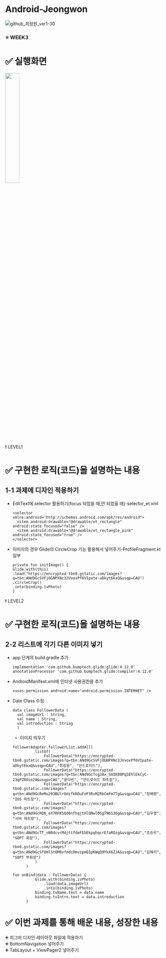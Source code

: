 # Android-Jeongwon
![github_최정원_ver1-30](https://user-images.githubusercontent.com/70698151/135754672-247d3366-22e1-4131-9cc4-69781c943a66.png)


### :star: WEEK3

# :white_check_mark: 실행화면
<p float="left">
<img src = "https://user-images.githubusercontent.com/49150980/141378552-36fa4ebf-a05c-4f91-bb18-96ad52e82d25.gif" width="30%" height="30%">
</p>

:exclamation: LEVEL1

# :white_check_mark: 구현한 로직(코드)을 설명하는 내용
## 1-1 과제에 디자인 적용하기

* EditText에 selector 활용하기(focus 되었을 때,안 되었을 때)-selector_et.xml

  ```
  <selector xmlns:android="http://schemas.android.com/apk/res/android">
    <item android:drawable="@drawable/et_rectangle" android:state_focused="false" />
    <item android:drawable="@drawable/et_rectangle_pink" android:state_focused="true" />
  </selector>
  ```

* 이미지의 경우 Glide의 CircleCrop 기능 활용해서 넣어주기-ProfileFragment.kt 일부
  ```
  private fun initImage() {
  Glide.with(this)
  .load("https://encrypted-tbn0.gstatic.com/images?q=tbn:ANd9GcSVFjOGNPXNc3JVvoxPf6VIpate-aDkyt6kxQ&usqp=CAU")
  .circleCrop()
  .into(binding.ivPhoto)
  }
  ```

:exclamation: LEVEL2

# :white_check_mark: 구현한 로직(코드)을 설명하는 내용
## 2-2 리스트에 각기 다른 이미지 넣기
* app 단계의 build.gradle 추가
  ```
  implementation 'com.github.bumptech.glide:glide:4.12.0'
  annotationProcessor 'com.github.bumptech.glide:compiler:4.12.0'
  ```
  
  
* AndroidManifest.xml에 인터넷 사용권한을 추가

  ```
  <uses-permission android:name="android.permission.INTERNET" />
  ```
* Date Class 수정
  ```
  data class FollowerData (
    val imageUrl : String,
    val name : String,
    val introduction : String
    )
  ```
  * 이미지 띄우기
  ```
  followerAdapter.followerList.addAll(
            listOf(
                FollowerData("https://encrypted-tbn0.gstatic.com/images?q=tbn:ANd9GcSVFjOGNPXNc3JVvoxPf6VIpate-aDkyt6kxQ&usqp=CAU","최정원", "안드로이드"),
                FollowerData("https://encrypted-tbn0.gstatic.com/images?q=tbn:ANd9GcTcg2Ax_SmIK80PqSEhlEkCyC-23qPZROio2A&usqp=CAU","문다빈", "안드로이드 파트장"),
                FollowerData("https://encrypted-tbn0.gstatic.com/images?q=tbn:ANd9GcReMu293BUlrOdzfkROuFoP3RvM2RbCmFm7Tg&usqp=CAU","장혜령", "IOS 파트장"),
                FollowerData("https://encrypted-tbn0.gstatic.com/images?q=tbn:ANd9GcRQ6_eX7RFK5Qd6nfhqjtHlQNwl0GgTN6S3Og&usqp=CAU","김우영", "서버 파트장"),
                FollowerData("https://encrypted-tbn0.gstatic.com/images?q=tbn:ANd9GcTT_nN0dcvrM4jttfdeFEbEkpqhqcrEfaROzg&usqp=CAU","조승우", "SOPT 회장"),
                FollowerData("https://encrypted-tbn0.gstatic.com/images?q=tbn:ANd9GcSfOmlStOM6vfmdcDmvzpmQ1pKWqQ9YkX6ZJA&usqp=CAU","김해리", "SOPT 부회장")
            )
        )
  ```
  ```
  fun onBind(data : FollowerData) {
            Glide.with(binding.ivPhoto)
                .load(data.imageUrl)
                .into(binding.ivPhoto)
            binding.tvName.text = data.name
            binding.tvIntro.text = data.introduction
        }
  ```

# :white_check_mark: 이번 과제를 통해 배운 내용, 성장한 내용
:heavy_plus_sign: 피그마 디자인 레이아웃 파일에 적용하기  
:heavy_plus_sign: BottomNavigation 넣어주기  
:heavy_plus_sign: TabLayout + ViewPager2 넣어주기  



  




